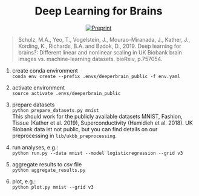 <div align="center"> 
   
# Deep Learning for Brains
[![Preprint](http://img.shields.io/badge/preprint-bioRxiv%3A757054-B31B1B.svg)](https://www.biorxiv.org/content/10.1101/757054v1)

</div>

> Schulz, M.A., Yeo, T., Vogelstein, J., Mourao-Miranada, J., Kather, J., Kording, K., Richards, B.A. and Bzdok, D., 2019. Deep learning for brains?: Different linear and nonlinear scaling in UK Biobank brain images vs. machine-learning datasets. bioRxiv, p.757054.

1) create conda environment\
`conda env create --prefix .envs/deeperbrain_public -f env.yaml`

2) activate environment\
`source activate .envs/deeperbrain_public`

3) prepare datasets\
`python prepare_datasets.py mnist` \
This should work for the publicly available datasets MNIST, Fashion, Tissue (Kather et al. 2019), Superconductivity (Hamidieh et al. 2018). UK Biobank data ist not public, but you can find details on our preprocessing in `lib/ukbb_preprocessing`.

4) run analyses, e.g.:\
`python run.py --data mnist --model logisticregression --grid v3`

5) aggregate results to csv file\
`python aggregate_results.py`

6) plot, e.g.:\
`python plot.py mnist --grid v3`